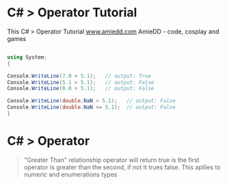 # C# > Operator Tutorial
This C# > Operator Tutorial www.amiedd.com AmieDD - code, cosplay and games


```C# runnable

using System;
{

Console.WriteLine(7.0 > 5.1);   // output: True
Console.WriteLine(5.1 > 5.1);   // output: False
Console.WriteLine(0.0 > 5.1);   // output: False

Console.WriteLine(double.NaN > 5.1);   // output: False
Console.WriteLine(double.NaN <= 5.1);  // output: False
}

```

# C# > Operator

> "Greater Than" relationship operator will return true is the first operator is greater than the second, if not it trues false. This apllies to numeric and enumerations types

